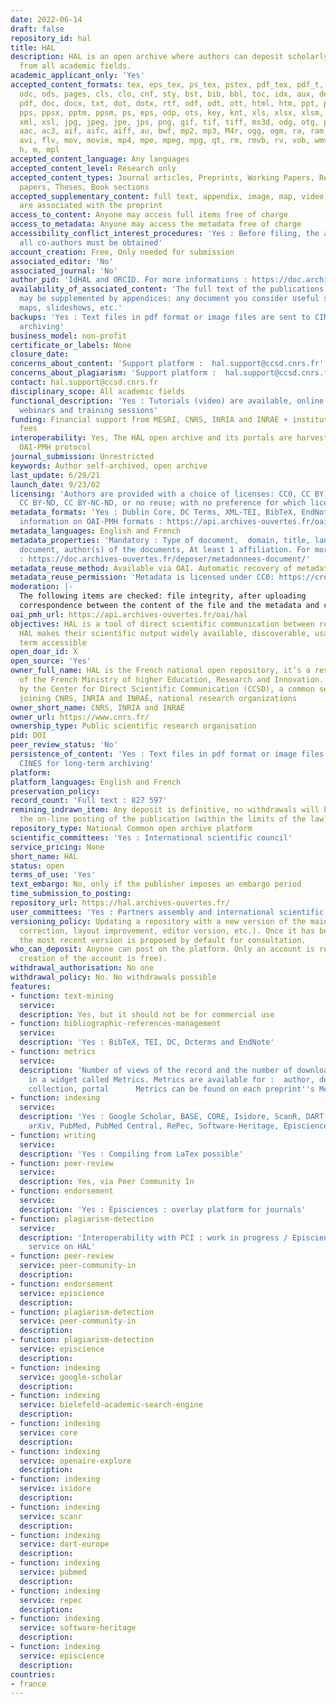 ```yaml
---
date: 2022-06-14
draft: false
repository_id: hal
title: HAL
description: HAL is an open archive where authors can deposit scholarly documents
  from all academic fields.
academic_applicant_only: 'Yes'
accepted_content_formats: tex, eps_tex, ps_tex, pstex, pdf_tex, pdf_t, pdftex, zip,
  odc, ods, pages, cls, clo, cnf, sty, bst, bib, bbl, toc, idx, aux, def, loc, table,
  pdf, doc, docx, txt, dot, dotx, rtf, odf, odt, ott, html, htm, ppt, pptx, pot, potx,
  pps, ppsx, pptm, ppsm, ps, eps, odp, ots, key, knt, xls, xlsx, xlsm, xltx, xlt,
  xml, xsl, jpg, jpeg, jpe, jps, png, gif, tif, tiff, ms3d, odg, otg, pct, svg, gls,
  aac, ac3, aif, aifc, aiff, au, bwf, mp2, mp3, M4r, ogg, ogm, ra, ram, wma, wav,
  avi, flv, mov, movie, mp4, mpe, mpeg, mpg, qt, rm, rmvb, rv, vob, wmv, m4a, c, py,
  h, m, mpl
accepted_content_language: Any languages
accepted_content_level: Research only
accepted_content_types: Journal articles, Preprints, Working Papers, Reports, Conference
  papers, Theses, Book sections
accepted_supplementary_content: full text, appendix, image, map, video, sound. Those
  are associated with the preprint
access_to_content: Anyone may access full items free of charge
access_to_metadata: Anyone may access the metadata free of charge
accessibility_conflict_interest_procedures: 'Yes : Before filing, the agreement of
  all co-authors must be obtained'
account_creation: Free, Only needed for submission
associated_editor: 'No'
associated_journal: 'No'
author_pid: 'IdHAL and ORCID. For more informations : https://doc.archives-ouvertes.fr/identifiant-auteur-idhal-cv/'
availability_of_associated_content: 'The full text of the publications you submit
  may be supplemented by appendices: any document you consider useful such as illustrations,
  maps, slideshows, etc.'
backups: 'Yes : Text files in pdf format or image files are sent to CINES for long-term
  archiving'
business_model: non-profit
certificate_or_labels: None
closure_date:
concerns_about_content: 'Support platform :  hal.support@ccsd.cnrs.fr'
concerns_about_plagiarism: 'Support platform :  hal.support@ccsd.cnrs.fr'
contact: hal.support@ccsd.cnrs.fr
disciplinary_scope: All academic fields
functional_description: 'Yes : Tutorials (video) are available, online documentation,
  webinars and training sessions'
funding: Financial support from MESRI, CNRS, INRIA and INRAÉ + institutional portals
  fees
interoperability: Yes, The HAL open archive and its portals are harvestable via the
  OAI-PMH protocol
journal_submission: Unrestricted
keywords: Author self-archived, open archive
last_update: 6/29/21
launch_date: 9/23/02
licensing: 'Authors are provided with a choice of licenses: CC0, CC BY, CC BY-NC,
  CC BY-ND, CC BY-NC-ND, or no reuse; with no preference for which license chosen'
metadata_formats: 'Yes : Dublin Core, DC Terms, XML-TEI, BibTeX, EndNote. For more
  information on OAI-PMH formats : https://api.archives-ouvertes.fr/oai/hal/?verb=ListMetadataFormats'
metadata_languages: English and French
metadata_properties: 'Mandatory : Type of document,  domain, title, language of the
  document, author(s) of the documents, At least 1 affiliation. For more information
  : https://doc.archives-ouvertes.fr/deposer/metadonnees-document/'
metadata_reuse_method: Available via OAI. Automatic recovery of metadata  from crossref
metadata_reuse_permission: 'Metadata is licensed under CC0: https://creativecommons.org/publicdomain/zero/1.0/'
moderation: |-
  The following items are checked: file integrity, after uploading
  correspondence between the content of the file and the metadata and compliance with the publisher's policy for published documents. All repositories with files (full text, appendix, image, map, video, sound) are manually checked before being put online.
oai_pmh_url: https://api.archives-ouvertes.fr/oai/hal
objectives: HAL is a tool of direct scientific communication between researchers.
  HAL makes their scientific output widely available, discoverable, usable and long
  term accessible
open_doar_id: X
open_source: 'Yes'
owner_full_name: HAL is the French national open repository, it’s a research infrastructure
  of the French Ministry of higher Education, Research and Innovation. HAL is managed
  by the Center for Direct Scientific Communication (CCSD), a common service unit
  joining CNRS, INRIA and INRAÉ, national research organizations
owner_short_name: CNRS, INRIA and INRAÉ
owner_url: https://www.cnrs.fr/
ownership_type: Public scientific research organisation
pid: DOI
peer_review_status: 'No'
persistence_of_content: 'Yes : Text files in pdf format or image files are sent to
  CINES for long-term archiving'
platform:
platform_languages: English and French
preservation_policy:
record_count: 'Full text : 827 597'
remining_indrawn_item: Any deposit is definitive, no withdrawals will be made after
  the on-line posting of the publication (within the limits of the law)
repository_type: National Common open archive platform
scientific_committees: 'Yes : International scientific council'
service_pricing: None
short_name: HAL
status: open
terms_of_use: 'Yes'
text_embargo: No, only if the publisher imposes an embargo period
time_submission_to_posting:
repository_url: https://hal.archives-ouvertes.fr/
user_committees: 'Yes : Partners assembly and international scientific council'
versioning_policy: Updating a repository with a new version of the main file (content
  correction, layout improvement, editor version, etc.). Once it has been put online,
  the most recent version is proposed by default for consultation.
who_can_deposit: Anyone can post on the platform. Only an account is required ( The
  creation of the account is free).
withdrawal_authorisation: No one
withdrawal_policy: No. No withdrawals possible
features:
- function: text-mining
  service:
  description: Yes, but it should not be for commercial use
- function: bibliographic-references-management
  service:
  description: 'Yes : BibTeX, TEI, DC, Dcterms and EndNote'
- function: metrics
  service:
  description: 'Number of views of the record and the number of downloads of the file
    in a widget called Metrics. Metrics are available for :  author, depositor, structure,
    collection, portal      Metrics can be found on each preprint''s Metrics tab : view, clicks '
- function: indexing
  service:
  description: 'Yes : Google Scholar, BASE, CORE, Isidore, ScanR, DART-Europe, OpenAIRE,
    arXiv, PubMed, PubMed Central, RePec, Software-Heritage, Episciences'
- function: writing
  service:
  description: 'Yes : Compiling from LaTex possible'
- function: peer-review
  service:
  description: Yes, via Peer Community In
- function: endorsement
  service:
  description: 'Yes : Episciences : overlay platform for journals'
- function: plagiarism-detection
  service:
  description: 'Interoperability with PCI : work in progress / Episciences : overlay
    service on HAL'
- function: peer-review
  service: peer-community-in
  description:
- function: endorsement
  service: episcience
  description:
- function: plagiarism-detection
  service: peer-community-in
  description:
- function: plagiarism-detection
  service: episcience
  description:
- function: indexing
  service: google-scholar
  description:
- function: indexing
  service: bielefeld-academic-search-engine
  description:
- function: indexing
  service: core
  description:
- function: indexing
  service: openaire-explore
  description:
- function: indexing
  service: isidore
  description:
- function: indexing
  service: scanr
  description:
- function: indexing
  service: dart-europe
  description:
- function: indexing
  service: pubmed
  description:
- function: indexing
  service: repec
  description:
- function: indexing
  service: software-heritage
  description:
- function: indexing
  service: episcience
  description:
countries:
- france
---
```



